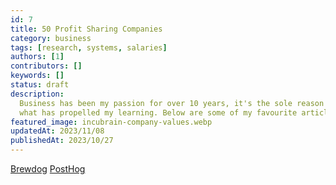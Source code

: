 ```yaml
---
id: 7
title: 50 Profit Sharing Companies
category: business
tags: [research, systems, salaries]
authors: [1]
contributors: []
keywords: []
status: draft
description:
  Business has been my passion for over 10 years, it's the sole reason I got into development and
  what has propelled my learning. Below are some of my favourite articles I've read over the years.
featured_image: incubrain-company-values.webp
updatedAt: 2023/11/08
publishedAt: 2023/10/27
---
```


[Brewdog](https://downloads.ctfassets.net/b0qgo9rl751g/19GdFhDUKznjZIWibGjhnm/f3207bd8a6d705feed924d5671b46e92/brewdog_cbs_workbook.pdf)
[PostHog](https://posthog.com/handbook)
